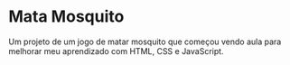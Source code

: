 # Mata Mosquito
Um projeto de um jogo de matar mosquito que começou vendo aula para melhorar meu aprendizado com HTML, CSS e JavaScript. 
